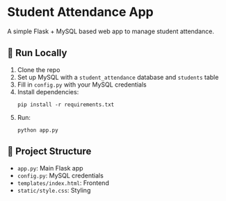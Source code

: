 
# Student Attendance App

A simple Flask + MySQL based web app to manage student attendance.

## 🚀 Run Locally

1. Clone the repo
2. Set up MySQL with a `student_attendance` database and `students` table
3. Fill in `config.py` with your MySQL credentials
4. Install dependencies:
   ```
   pip install -r requirements.txt
   ```
5. Run:
   ```
   python app.py
   ```

## 📁 Project Structure

- `app.py`: Main Flask app
- `config.py`: MySQL credentials
- `templates/index.html`: Frontend
- `static/style.css`: Styling
